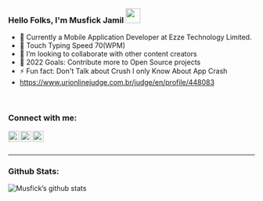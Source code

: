 ### Hello Folks, I'm Musfick Jamil <img src="https://raw.githubusercontent.com/MartinHeinz/MartinHeinz/master/wave.gif" width="30px">

- 🏨 Currently a Mobile Application Developer at Ezze Technology Limited.
- 💬 Touch Typing Speed 70(WPM)
- 👯 I’m looking to collaborate with other content creators
- 🥅 2022 Goals: Contribute more to Open Source projects
- ⚡ Fun fact: Don't Talk about Crush I only Know About App Crash
- https://www.urionlinejudge.com.br/judge/en/profile/448083

<br />

### Connect with me:

<a href="https://www.linkedin.com/in/musfick-jamil-126305189">
  <img align="left" alt="Nitin Prakash | LinkedIn" width="22px" src="https://cdn.jsdelivr.net/npm/simple-icons@v3/icons/linkedin.svg" />
</a>
<a href="https://facebook.com/musfick.jamil.1">
  <img align="left" alt="Nitin Prakash | Medium" width="22px" src="https://cdn.jsdelivr.net/npm/simple-icons@v3/icons/facebook.svg" />
</a>
<a href="https://www.instagram.com/musfick.jamil">
  <img align="left" alt="Nitin Prakash | Instagram" width="22px" src="https://cdn.jsdelivr.net/npm/simple-icons@v3/icons/instagram.svg" />
</a>

<br />
<br />

---

### Github Stats:

![Musfick’s github stats](https://github-readme-stats.vercel.app/api?username=Musfick&show_icons=true&theme=dark)

<br/>
